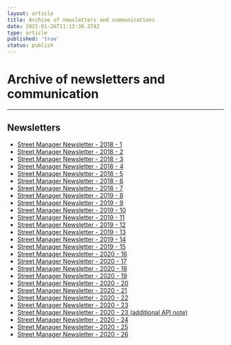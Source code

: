 ```yaml
---
layout: article
title: Archive of newsletters and communications
date: 2021-01-26T11:12:38.374Z
type: article
published: 'true'
status: publish
---
```

<h1 class="govuk-heading-xl">Archive of newsletters and communication</h1>

<hr class="govuk-section-break govuk-section-break--xl govuk-section-break--visible">

<h2 id="documentation" class="govuk-heading-l">Newsletters</h2>

<ul class="govuk-list govuk-list--bullet">
  <li>
    <a class="govuk-link" href="https://departmentfortransport.github.io/street-manager-docs/assets/files/archive/180702_Street%20Manager%20Newsletter%201.pdf">
      Street Manager Newsletter - 2018 - 1
    </a>
  </li>
  <li>
    <a class="govuk-link" href="https://departmentfortransport.github.io/street-manager-docs/assets/files/archive/180724_Street%20Manager%20Newsletter%202.pdf">
      Street Manager Newsletter - 2018 - 2
    </a>
  </li>
  <li>
    <a class="govuk-link" href="https://departmentfortransport.github.io/street-manager-docs/assets/files/archive/180823_Street%20Manager%20Newsletter%203.pdf">
      Street Manager Newsletter - 2018 - 3
    </a>
  </li>
  <li>
    <a class="govuk-link" href="https://departmentfortransport.github.io/street-manager-docs/assets/files/archive/180911_Street%20Manager%20Newsletter%204.pdf">
      Street Manager Newsletter - 2018 - 4
    </a>
  </li>
  <li>
    <a class="govuk-link" href="https://departmentfortransport.github.io/street-manager-docs/assets/files/archive/180927_Street%20Manager%20Newsletter%205.pdf">
      Street Manager Newsletter - 2018 - 5
    </a>
  </li>
  <li>
    <a class="govuk-link" href="https://departmentfortransport.github.io/street-manager-docs/assets/files/archive/181018_Street%20Manager%20Newsletter%206.pdf">
      Street Manager Newsletter - 2018 - 6
    </a>
  </li>
  <li>
    <a class="govuk-link" href="https://departmentfortransport.github.io/street-manager-docs/assets/files/archive/181207_Street%20Manager%20Newsletter%207.pdf">
      Street Manager Newsletter - 2018 - 7
    </a>
  </li>
  <li>
    <a class="govuk-link" href="https://departmentfortransport.github.io/street-manager-docs/assets/files/archive/190117_Street%20Manager%20Newsletter%208.pdf">
      Street Manager Newsletter - 2019 - 8
    </a>
  </li>
  <li>
    <a class="govuk-link" href="https://departmentfortransport.github.io/street-manager-docs/assets/files/archive/190319_Street%20Manager%20Newsletter%209.pdf">
      Street Manager Newsletter - 2019 - 9
    </a>
  </li>
  <li>
    <a class="govuk-link" href="https://departmentfortransport.github.io/street-manager-docs/assets/files/archive/190501_Street%20Manager%20Newsletter%2010.docx">
      Street Manager Newsletter - 2019 - 10
    </a>
  </li>
   <li>
    <a class="govuk-link" href="https://departmentfortransport.github.io/street-manager-docs/assets/files/archive/190610_Street%20Manager%20Newsletter%2011.pdf">
      Street Manager Newsletter - 2019 - 11
    </a>
  </li>
   <li>
    <a class="govuk-link" href="https://departmentfortransport.github.io/street-manager-docs/assets/files/archive/Street%20Manager%20Newsletter%2012.pdf">
      Street Manager Newsletter - 2019 - 12
    </a>
  </li>
   <li>
    <a class="govuk-link" href="https://departmentfortransport.github.io/street-manager-docs/assets/files/archive/Street%20Manager%20Newsletter%2013.pdf">
      Street Manager Newsletter - 2019 - 13
    </a>
  </li>
   <li>
    <a class="govuk-link" href="https://departmentfortransport.github.io/street-manager-docs/assets/files/archive/Street%20Manager%20Newsletter%2014%20(1).pdf">
      Street Manager Newsletter - 2019 - 14
    </a>
  </li>
   <li>
    <a class="govuk-link" href="https://departmentfortransport.github.io/street-manager-docs/assets/files/archive/Street%20Manager%20Newsletter%2015%20December%202019.pdf">
      Street Manager Newsletter - 2019 - 15
    </a>
  </li>
   <li>
    <a class="govuk-link" href="https://departmentfortransport.github.io/street-manager-docs/assets/files/archive/Street-Manager-Newsletter-16-January-2020.pdf">
      Street Manager Newsletter - 2020 - 16
    </a>
  </li>
  <li>
    <a class="govuk-link" href="https://departmentfortransport.github.io/street-manager-docs/assets/files/archive/Street-Manager-Newsletter-17-January-2020.pdf">
      Street Manager Newsletter - 2020 - 17
    </a>
  </li>
  <li>
    <a class="govuk-link" href="https://departmentfortransport.github.io/street-manager-docs/assets/files/archive/Street%20Manager%20Newsletter%2018_10%20February%202020.pdf">
      Street Manager Newsletter - 2020 - 18
    </a>
  </li>
  <li>
    <a class="govuk-link" href="https://departmentfortransport.github.io/street-manager-docs/assets/files/archive/Street-Manager-Newsletter-19-February-2020.pdf">
      Street Manager Newsletter - 2020 - 19
    </a>
  </li>
    <li>
    <a class="govuk-link" href="https://departmentfortransport.github.io/street-manager-docs/assets/files/archive/Street-Manager-Newsletter-13-March-2020.pdf">
      Street Manager Newsletter - 2020 - 20
    </a>
  </li>
  <li>
    <a class="govuk-link" href="https://departmentfortransport.github.io/street-manager-docs/assets/files/archive/Street-Manager-Newsletter-27-March-2020.pdf">
      Street Manager Newsletter - 2020 - 21
    </a>
  </li>
  <li>
    <a class="govuk-link" href="https://departmentfortransport.github.io/street-manager-docs/assets/files/archive/Street-Manager-Newsletter-23-April-2020.pdf">
      Street Manager Newsletter - 2020 - 22
      </a>
  </li>
       <li>
    <a class="govuk-link" href="https://departmentfortransport.github.io/street-manager-docs/assets/files/archive/Street-Manager-Newsletter-05-June-2020.pdf">
      Street Manager Newsletter - 2020 - 23
      </a>
  </li>
   <li>
    <a class="govuk-link" href="https://departmentfortransport.github.io/street-manager-docs/assets/files/archive/API-versioning-note.pdf">
      Street Manager Newsletter - 2020 - 23 (additional API note)
      </a>
  </li>
  <li>
    <a class="govuk-link" href="https://departmentfortransport.github.io/street-manager-docs/assets/files/archive/Newsletter%2024.pdf">
      Street Manager Newsletter - 2020 - 24
      </a>
  </li>
  <li>
    <a class="govuk-link" href="https://departmentfortransport.github.io/street-manager-docs/assets/files/archive/Newsletter%2025.pdf">
      Street Manager Newsletter - 2020 - 25
      </a>
  </li>
  <li>
    <a class="govuk-link" href="https://departmentfortransport.github.io/street-manager-docs/assets/files/archive/Newsletter%2026.pdf">
      Street Manager Newsletter - 2020 - 26
      </a>
  </li>
